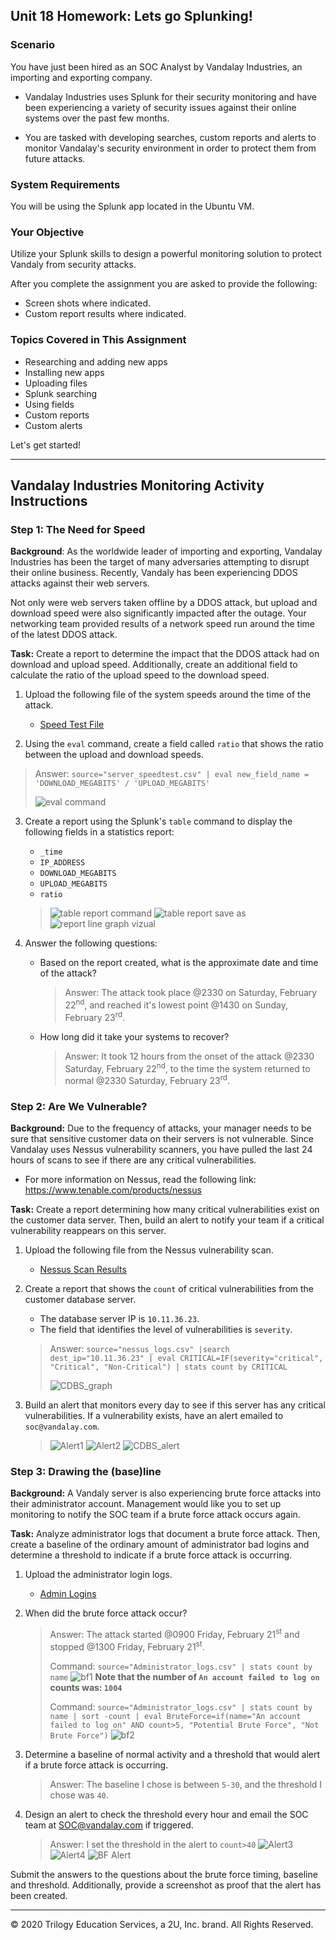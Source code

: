 ## Unit 18 Homework: Lets go Splunking!

### Scenario

You have just been hired as an SOC Analyst by Vandalay Industries, an importing and exporting company.
 
- Vandalay Industries uses Splunk for their security monitoring and have been experiencing a variety of security issues against their online systems over the past few months. 
 
- You are tasked with developing searches, custom reports and alerts to monitor Vandalay's security environment in order to protect them from future attacks.


### System Requirements 

You will be using the Splunk app located in the Ubuntu VM.


### Your Objective 

Utilize your Splunk skills to design a powerful monitoring solution to protect Vandaly from security attacks.

After you complete the assignment you are asked to provide the following:

- Screen shots where indicated.
- Custom report results where indicated.

### Topics Covered in This Assignment

- Researching and adding new apps
- Installing new apps
- Uploading files
- Splunk searching
- Using fields
- Custom reports
- Custom alerts

Let's get started!

---

## Vandalay Industries Monitoring Activity Instructions


### Step 1: The Need for Speed 

**Background**: As the worldwide leader of importing and exporting, Vandalay Industries has been the target of many adversaries attempting to disrupt their online business. Recently, Vandaly has been experiencing DDOS attacks against their web servers.

Not only were web servers taken offline by a DDOS attack, but upload and download speed were also significantly impacted after the outage. Your networking team provided results of a network speed run around the time of the latest DDOS attack.

**Task:** Create a report to determine the impact that the DDOS attack had on download and upload speed. Additionally, create an additional field to calculate the ratio of the upload speed to the download speed.


1.  Upload the following file of the system speeds around the time of the attack.
    - [Speed Test File](resources/server_speedtest.csv)

2. Using the `eval` command, create a field called `ratio` that shows the ratio between the upload and download speeds.
  > Answer: `source="server_speedtest.csv" | eval new_field_name = 'DOWNLOAD_MEGABITS' / 'UPLOAD_MEGABITS'`
  > 
  > ![eval command](images/eval_command.JPG)
      
3. Create a report using the Splunk's `table` command to display the following fields in a statistics report:
    - `_time`
    - `IP_ADDRESS`
    - `DOWNLOAD_MEGABITS`
    - `UPLOAD_MEGABITS`
    - `ratio`
  
   > ![table report command](images/table_report_command.JPG)
   > ![table report save as](images/table_report_save_as.JPG)
   > ![report line graph vizual](report_line_graph_visual.JPG)

4. Answer the following questions:

    - Based on the report created, what is the approximate date and time of the attack?
      > Answer: The attack took place @2330 on Saturday, February 22<sup>nd</sup>, and reached it's lowest point @1430 on Sunday,     February 23<sup>rd</sup>.
      
    - How long did it take your systems to recover?
      > Answer: It took 12 hours from the onset of the attack @2330 Saturday, February 22<sup>nd</sup>, to the time the system returned to normal @2330 Saturday, February 23<sup>rd</sup>. 

### Step 2: Are We Vulnerable? 

**Background:**  Due to the frequency of attacks, your manager needs to be sure that sensitive customer data on their servers is not vulnerable. Since Vandalay uses Nessus vulnerability scanners, you have pulled the last 24 hours of scans to see if there are any critical vulnerabilities.

  - For more information on Nessus, read the following link: https://www.tenable.com/products/nessus

**Task:** Create a report determining how many critical vulnerabilities exist on the customer data server. Then, build an alert to notify your team if a critical vulnerability reappears on this server.

1. Upload the following file from the Nessus vulnerability scan.
   - [Nessus Scan Results](resources/nessus_logs.csv)

2. Create a report that shows the `count` of critical vulnerabilities from the customer database server.
   - The database server IP is `10.11.36.23`.
   - The field that identifies the level of vulnerabilities is `severity`.

   > Answer: `source="nessus_logs.csv" |search dest_ip="10.11.36.23" | eval CRITICAL=IF(severity="critical", "Critical", "Non-Critical") | stats count by CRITICAL`
   > 
   > ![CDBS_graph](images/CDBS_graph.JPG)
 
3. Build an alert that monitors every day to see if this server has any critical vulnerabilities. If a vulnerability exists, have an alert emailed to `soc@vandalay.com`.

   > ![Alert1](images/Alert1.JPG)
   > ![Alert2](images/Alert2.JPG)
   > ![CDBS_alert](images/CDBS_alert.JPG)

### Step 3: Drawing the (base)line

**Background:**  A Vandaly server is also experiencing brute force attacks into their administrator account. Management would like you to set up monitoring to notify the SOC team if a brute force attack occurs again.

**Task:** Analyze administrator logs that document a brute force attack. Then, create a baseline of the ordinary amount of administrator bad logins and determine a threshold to indicate if a brute force attack is occurring.

1. Upload the administrator login logs.
   - [Admin Logins](resources/Administrator_logs.csv)

2. When did the brute force attack occur?
   > Answer: The attack started @0900 Friday, February 21<sup>st</sup> and stopped @1300 Friday, February 21<sup>st</sup>. 
   > 
   > Command: `source="Administrator_logs.csv" | stats count by name`
   > ![bf1](images/bruteforce1.JPG)
   > **Note that the number of `An account failed to log on` counts was: `1004`**
   >
   > Command: `source="Administrator_logs.csv" | stats count by name | sort -count | eval BruteForce=if(name="An account failed to log on" AND count>5, "Potential Brute Force", "Not Brute Force")`
   > ![bf2](images/bruteforce2.JPG)
        
3. Determine a baseline of normal activity and a threshold that would alert if a brute force attack is occurring.
   > Answer: The baseline I chose is between `5-30`, and the threshold I chose was `40`. 
   
4. Design an alert to check the threshold every hour and email the SOC team at SOC@vandalay.com if triggered. 
   > Answer: I set the threshold in the alert to `count>40`
   > ![Alert3](images/alert3.JPG)
   > ![Alert4](images/alert4.JPG)
   > ![BF Alert](images/bf_alert.JPG)
   
Submit the answers to the questions about the brute force timing, baseline and threshold. Additionally, provide a screenshot as proof that the alert has been created.

---

© 2020 Trilogy Education Services, a 2U, Inc. brand. All Rights Reserved.
